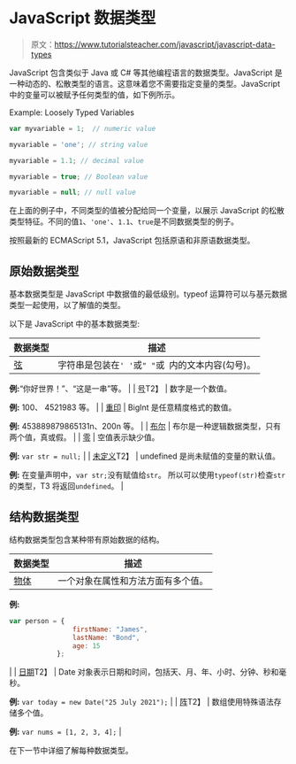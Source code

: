 # JavaScript 数据类型

> 原文：<https://www.tutorialsteacher.com/javascript/javascript-data-types>

JavaScript 包含类似于 Java 或 C# 等其他编程语言的数据类型。JavaScript 是一种动态的、松散类型的语言。这意味着您不需要指定变量的类型。JavaScript 中的变量可以被赋予任何类型的值，如下例所示。

Example: Loosely Typed Variables

```js
var myvariable = 1;  // numeric value

myvariable = 'one'; // string value

myvariable = 1.1; // decimal value

myvariable = true; // Boolean value

myvariable = null; // null value 
```

在上面的例子中，不同类型的值被分配给同一个变量，以展示 JavaScript 的松散类型特征。不同的值`1`、`'one'`、`1.1`、`true`是不同数据类型的例子。

按照最新的 ECMAScript 5.1，JavaScript 包括原语和非原语数据类型。

## 原始数据类型

基本数据类型是 JavaScript 中数据值的最低级别。typeof 运算符可以与基元数据类型一起使用，以了解值的类型。

以下是 JavaScript 中的基本数据类型:

| 数据类型 | 描述 |
| --- | --- |
| [弦](/javascript/javascript-string) | 字符串是包装在`' '`或`" "`或`` ``内的文本内容(勾号)。

**例:**“你好世界！”、“这是一串”等。 |
| [号](/javascript/javascript-number)T2】 | 数字是一个数值。

**例:** 100、 4521983 等。 |
| [重印](/javascript/javascript-boolean) | BigInt 是任意精度格式的数值。

**例:** 453889879865131n、200n 等。 |
| [布尔](/javascript/javascript-boolean) | 布尔是一种逻辑数据类型，只有两个值，真或假。 |
| [零](/javascript/javascript-null-and-undefined) | 空值表示缺少值。

**例:** `var str = null;` |
| [未定义](/javascript/javascript-null-and-undefined)T2】 | undefined 是尚未赋值的变量的默认值。

**例:** 在变量声明中，`var str;`没有赋值给`str`。 所以可以使用`typeof(str)`检查`str`的类型，T3 将返回`undefined`。 |

## 结构数据类型

结构数据类型包含某种带有原始数据的结构。

| 数据类型 | 描述 |
| --- | --- |
| [物体](/javascript/javascript-object) | 一个对象在属性和方法方面有多个值。

**例:**

```js
var person = { 
                firstName: "James", 
                lastName: "Bond", 
                age: 15
            }; 
```

 |
| [日期](/javascript/javascript-date)T2】 | Date 对象表示日期和时间，包括天、月、年、小时、分钟、秒和毫秒。

**例:** `var today = new Date("25 July 2021");` |
| [阵](/javascript/javascript-array)T2】 | 数组使用特殊语法存储多个值。

**例:** `var nums = [1, 2, 3, 4];` |

在下一节中详细了解每种数据类型。